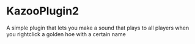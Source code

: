 # KazooPlugin2
A simple plugin that lets you make a sound that plays to all players when you rightclick a golden hoe with a certain name
